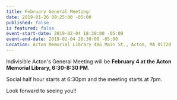 ```yaml
---
title: February General Meeting!
date: 2019-01-26 08:25:00 -05:00
published: false
is featured: false
event-start-date: 2019-02-04 18:30:00 -05:00
event-end-date: 2019-02-04 20:30:00 -05:00
Location: Acton Memorial Library 486 Main St., Acton, MA 01720
---
```


Indivisible Acton's General Meeting will be **February 4 at the Acton Memorial Library, 6:30-8:30 PM**.


Social half hour starts at 6:30pm and the meeting starts at 7pm.

Look forward to seeing you!!